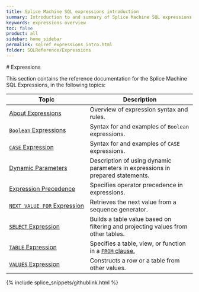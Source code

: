 ```yaml
---
title: Splice Machine SQL expressions introduction
summary: Introduction to and summary of Splice Machine SQL expressions
keywords: expressions overview
toc: false
product: all
sidebar: home_sidebar
permalink: sqlref_expressions_intro.html
folder: SQLReference/Expressions
---
```

<section>
<div class="TopicContent" data-swiftype-index="true" markdown="1">
# Expressions

This section contains the reference documentation for the Splice Machine
SQL Expressions, in the following topics:

<table summary="Links to and descriptions of expression topics">
                <col />
                <col />
                <thead>
                    <tr>
                        <th>Topic</th>
                        <th>Description</th>
                    </tr>
                </thead>
                <tbody>
                    <tr>
                        <td><a href="sqlref_expressions_about.html">About Expressions</a>
                        </td>
                        <td>Overview of expression syntax and rules.</td>
                    </tr>
                    <tr>
                        <td><a href="sqlref_expressions_boolean.html"><code>Boolean</code> Expressions</a>
                        </td>
                        <td>Syntax for and examples of <code>Boolean</code> expressions.</td>
                    </tr>
                    <tr>
                        <td><a href="sqlref_expressions_case.html"><code>CASE</code> Expression</a>
                        </td>
                        <td>Syntax for and examples of <code>CASE</code> expressions.</td>
                    </tr>
                    <tr>
                        <td><a href="sqlref_expressions_dynamicparams.html">Dynamic Parameters</a>
                        </td>
                        <td>Description of using dynamic parameters in expressions in prepared statements.</td>
                    </tr>
                    <tr>
                        <td><a href="sqlref_expressions_precedence.html">Expression Precedence</a>
                        </td>
                        <td>Specifies operator precedence in expressions.</td>
                    </tr>
                    <tr>
                        <td><a href="sqlref_expressions_nextvaluefor.html"><code>NEXT VALUE FOR</code> Expression</a>
                        </td>
                        <td>Retrieves the next value from a sequence generator.</td>
                    </tr>
                    <tr>
                        <td><a href="sqlref_expressions_select.html"><code>SELECT</code> Expression</a>
                        </td>
                        <td>Builds a table value based on filtering and projecting values from other tables.</td>
                    </tr>
                    <tr>
                        <td><a href="sqlref_expressions_table.html"><code>TABLE</code> Expression</a>
                        </td>
                        <td>Specifies a table, view, or function in a <a href="sqlref_clauses_from.html"><code>FROM</code> clause.</a></td>
                    </tr>
                    <tr>
                        <td><a href="sqlref_expressions_values.html"><code>VALUES</code> Expression</a>
                        </td>
                        <td>Constructs a row or a table
from other values.</td>
                    </tr>
                </tbody>
            </table>
{% include splice_snippets/githublink.html %}
</div>
</section>

